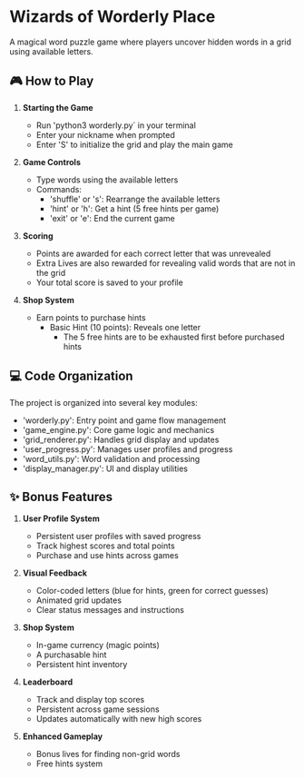 # Wizards of Worderly Place

A magical word puzzle game where players uncover hidden words in a grid using available letters.

## 🎮 How to Play

1. **Starting the Game**

   - Run 'python3 worderly.py` in your terminal
   - Enter your nickname when prompted
   - Enter 'S' to initialize the grid and play the main game

2. **Game Controls**

   - Type words using the available letters
   - Commands:
     - 'shuffle' or 's': Rearrange the available letters
     - 'hint' or 'h': Get a hint (5 free hints per game)
     - 'exit' or 'e': End the current game

3. **Scoring**

   - Points are awarded for each correct letter that was unrevealed
   - Extra Lives are also rewarded for revealing valid words that are not in the grid
   - Your total score is saved to your profile

4. **Shop System**
   - Earn points to purchase hints
     - Basic Hint (10 points): Reveals one letter
       - The 5 free hints are to be exhausted first before purchased hints

## 💻 Code Organization

The project is organized into several key modules:

- 'worderly.py': Entry point and game flow management
- 'game_engine.py': Core game logic and mechanics
- 'grid_renderer.py': Handles grid display and updates
- 'user_progress.py': Manages user profiles and progress
- 'word_utils.py': Word validation and processing
- 'display_manager.py': UI and display utilities

## ✨ Bonus Features

1. **User Profile System**

   - Persistent user profiles with saved progress
   - Track highest scores and total points
   - Purchase and use hints across games

2. **Visual Feedback**

   - Color-coded letters (blue for hints, green for correct guesses)
   - Animated grid updates
   - Clear status messages and instructions

3. **Shop System**

   - In-game currency (magic points)
   - A purchasable hint
   - Persistent hint inventory

4. **Leaderboard**

   - Track and display top scores
   - Persistent across game sessions
   - Updates automatically with new high scores

5. **Enhanced Gameplay**

   - Bonus lives for finding non-grid words
   - Free hints system
